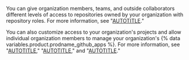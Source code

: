 You can give organization members, teams, and outside collaborators different levels of access to repositories owned by your organization with repository roles. For more information, see "[AUTOTITLE](/organizations/managing-user-access-to-your-organizations-repositories/managing-repository-roles/repository-roles-for-an-organization)."

You can also customize access to your organization's projects and allow individual organization members to manage your organization's {% data variables.product.prodname_github_apps %}. For more information, see "[AUTOTITLE](/issues/planning-and-tracking-with-projects/managing-your-project/managing-access-to-your-projects)," "[AUTOTITLE](/organizations/managing-access-to-your-organizations-project-boards)," and "[AUTOTITLE](/organizations/managing-programmatic-access-to-your-organization)."
